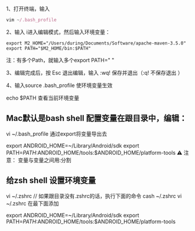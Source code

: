 1、打开终端，输入
```js
vim ~/.bash_profile
```

2、输入 i进入编辑模式，然后输入环境变量：
```
export M2_HOME="/Users/during/Documents/Software/apache-maven-3.5.0"
export PATH="$M2_HOME/bin:$PATH"

```

注：有多个Path，就输入多个export PATH=" "

3、编辑完成后，按 Esc 退出编辑，输入 :wq! 保存并退出（:q! 不保存退出  ）

4、输入source .bash_profile 使环境变量生效






 echo $PATH 查看当前环境变量



## Mac默认是bash shell 配置变量在跟目录中，编辑：

vi ~/.bash_profile
通过export将变量导出去

export ANDROID_HOME=~/Library/Android/sdk
export PATH=$PATH:$ANDROID_HOME/tools:$ANDROID_HOME/platform-tools
⚠️ 注意： 变量与变量之间用:分割

## 给zsh shell 设置环境变量
vi ~/.zshrc
// 如果跟目录没有.zshrc的话，执行下面的命令
cash  ~/.zshrc
vi ~/.zshrc
在最下面添加

export ANDROID_HOME=~/Library/Android/sdk
export PATH=$PATH:$ANDROID_HOME/tools:$ANDROID_HOME/platform-tools

